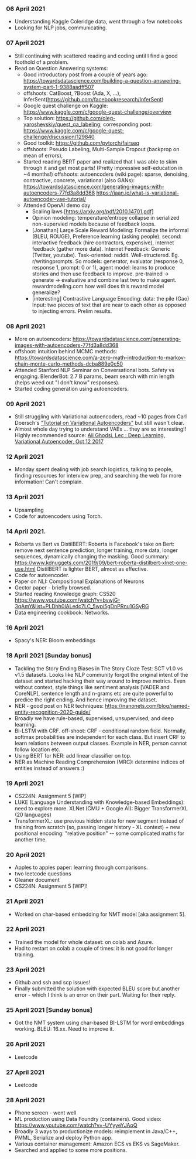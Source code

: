 ### 06 April 2021
- Understanding Kaggle Coleridge data, went through a few notebooks
- Looking for NLP jobs, communicating.

### 07 April 2021
- Still continuing with scattered reading and coding until I find a good foothold of a problem.
- Read on Question Answering systems:
    - Good introductory post from a couple of years ago: https://towardsdatascience.com/building-a-question-answering-system-part-1-9388aadff507
    - offshoots: CatBoost, ?Boost (Ada, X, ...), InferSent(https://github.com/facebookresearch/InferSent)
    - Google quest challenge on Kaggle: https://www.kaggle.com/c/google-quest-challenge/overview
    - Top solution: https://github.com/oleg-yaroshevskiy/quest_qa_labeling; corresponding post: https://www.kaggle.com/c/google-quest-challenge/discussion/129840
    - Good toolkit: https://github.com/pytorch/fairseq
    - offshoots: Pseudo Labeling, Multi-Sample Dropout (backprop on mean of errors),
    - Started reading BERT paper and realized that I was able to skim through it and get most parts! (Pretty impressive self-education in ~4 months!) offshoots: autoencoders (wiki page): sparse, denoising, contractive, concrete, variational (also GANs): https://towardsdatascience.com/generating-images-with-autoencoders-77fd3a8dd368
    https://jaan.io/what-is-variational-autoencoder-vae-tutorial/
    - Attended OpenAI demo day
      - Scaling laws [https://arxiv.org/pdf/2010.14701.pdf]
      - Opinion modeling: temperature/entropy collapse in serialized non-supervied models because of feedback loops.
      - [Jonathan] Large Scale Reward Modeling: Formalize the informal (BLEU, ROUGE), Preference learning (asking people). second: interactive feedback (hire contractors, expensive), internet feedback (gather more data). Internet Feedback: Generic (Twitter, youtube). Task-oriented: reddit. Well-structered. Eg. r/writingprompts. So models: generator, evaluator (response 0, response 1, prompt: 0 or 1), agent model: learns to produce stories and then use feedback to improve.
      pre-trained -> generate -> evaluative and combine last two to make agent.
      rewardmodeling.com
      how well does this reward model generalize?
      - [interesting] Contrastive Language Encoding: data: the pile (Gao)
      Input: two pieces of text that are near to each other as opposed to injecting errors. Prelim results.

### 08 April 2021
- More on autoencoders: https://towardsdatascience.com/generating-images-with-autoencoders-77fd3a8dd368
- offshoot: intuition behind MCMC methods: https://towardsdatascience.com/a-zero-math-introduction-to-markov-chain-monte-carlo-methods-dcba889e0c50
- Attended Stanford NLP Seminar on Conversational bots. Safety vs engaging. BlenderBot: 2.7 B params, beam search with min length (helps weed out "I don't know" responses).
- Started coding generation using autoencoders.

### 09 April 2021
- Still struggling with Variational autoencoders, read ~10 pages from Carl Doersch's ["Tutorial on Variational Autoencoders"](https://www.researchgate.net/publication/304163568_Tutorial_on_Variational_Autoencoders) but still wasn't clear.
- Almost whole day trying to understand VAEs ... they are so interesting!! Highly recommended source: [Ali Ghodsi, Lec : Deep Learning, Variational Autoencoder, Oct 12 2017](https://www.youtube.com/watch?v=uaaqyVS9-rM)

### 12 April 2021
- Monday spent dealing with job search logistics, talking to people, finding resources for interview prep, and searching the web for more information! Can't complain.

### 13 April 2021
- Upsampling
- Code for autoencoders using Torch.

### 14 April 2021.
- Roberta vs Bert vs DistilBERT: Roberta is Facebook's take on Bert: remove next sentence prediction, longer training, more data, longer sequences, dynamically changing the masking. Good summary: https://www.kdnuggets.com/2019/09/bert-roberta-distilbert-xlnet-one-use.html
DistilBERT is lighter BERT, almost as effective.
- Code for autoencoder.
- Paper on NLI: Compositional Explanations of Neurons
- Gector paper - briefly browsed.
- Started reading Knowledge graph: CS520 https://www.youtube.com/watch?v=bvwjG-3qAmY&list=PLDhh0lALedc7LC_5wpi5gDnPRnu1GSyRG
- Data engineering cookbook: Networks.

### 16 April 2021
- Spacy's NER: Bloom embeddings

### 18 April 2021 [Sunday bonus]
- Tackling the Story Ending Biases in The Story Cloze Test: SCT v1.0 vs v1.5 datasets. Looks like NLP community forgot the original intent of the dataset and started hacking their way around to improve metrics. Even without context, style things like sentiment analysis [VADER and CoreNLP], sentence length and n-grams etc are quite powerful to predice the right ending. And hence improving the dataset.
- NER - good post on NER techniques: https://nanonets.com/blog/named-entity-recognition-2020-guide/
- Broadly we have rule-based, supervised, unsupervised, and deep learning.
- Bi-LSTM with CRF. off-shoot: CRF - conditional random field. Normally, softmax probabilities are independent for each class. But insert CRF to learn relations between output classes. Example in NER, person cannot follow location etc.
- Using BERT for NER: add linear classifier on top.
- NER as Machine Reading Comprehension (MRC): determine indices of entities instead of answers :)

### 19 April 2021
- CS224N: Assignment 5 [WIP]
- LUKE (Language Understanding with Knowledge-based Embeddings): need to explore more.
XLNet (CMU + Google AI): Bigger TransformerXL (20 languages)
- TransformerXL: use previous hidden state for new segment instead of training from scratch (so, passing longer history - XL context) + new positional encoding: "relative position" -- some complicated maths for another time.

### 20 April 2021
- Apples to apples paper: learning through comparisons.
- two leetcode questions
- Gleaner document
- CS224N: Assignment 5 [WIP]!

### 21 April 2021
- Worked on char-based embedding for NMT model [aka assignment 5].

### 22 April 2021
- Trained the model for whole dataset: on colab and Azure.
- Had to restart on colab a couple of times: it is not good for longer training.

### 23 April 2021
- Github and ssh and scp issues!
- Finally submitted the solution with expected BLEU score but another error - which I think is an error on their part. Waiting for their reply.

### 25 April 2021 [Sunday bonus]
- Got the NMT system using char-based BI-LSTM for word embeddings working. BLEU: 16.xx. Need to improve it.

### 26 April 2021
- Leetcode

### 27 April 2021
- Leetcode

### 28 April 2021
- Phone screen - went well
- ML production using Data Foundry (containers). Good video: https://www.youtube.com/watch?v=-UYyyeYJAoQ
- Broadly 3 ways to productionize models: reimplement in Java/C++, PMML, Serialize and deploy Python app.
- Various container management: Amazon ECS vs EKS vs SageMaker.
- Searched and applied to some more positions.
